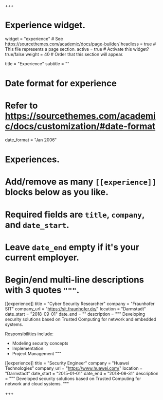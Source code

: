 +++
# Experience widget.
widget = "experience"  # See https://sourcethemes.com/academic/docs/page-builder/
headless = true  # This file represents a page section.
active = true  # Activate this widget? true/false
weight = 40  # Order that this section will appear.

title = "Experience"
subtitle = ""

# Date format for experience
#   Refer to https://sourcethemes.com/academic/docs/customization/#date-format
date_format = "Jan 2006"

# Experiences.
#   Add/remove as many `[[experience]]` blocks below as you like.
#   Required fields are `title`, `company`, and `date_start`.
#   Leave `date_end` empty if it's your current employer.
#   Begin/end multi-line descriptions with 3 quotes `"""`.
[[experience]]
  title = "Cyber Security Researcher"
  company = "Fraunhofer SIT"
  company_url = "https://sit.fraunhofer.de/"
  location = "Darmstadt"
  date_start = "2018-09-01"
  date_end = ""
  description = """
  Developing security solutions based on Trusted Computing for network and embedded systems.

  Responsibilities include:

  * Modeling security concepts
  * Implementation
  * Project Management
  """

[[experience]]
  title = "Security Engineer"
  company = "Huawei Technologies"
  company_url = "https://www.huawei.com/"
  location = "Darmstadt"
  date_start = "2015-01-01"
  date_end = "2018-08-31"
  description = """
  Developed security solutions based on Trusted Computing for network and cloud systems.
  """

+++
